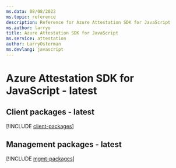 ```yaml
---
ms.data: 08/08/2022
ms.topic: reference
description: Reference for Azure Attestation SDK for JavaScript
ms.author: larryo
title: Azure Attestation SDK for JavaScript
ms.service: attestation
author: LarryOsterman
ms.devlang: javascript
---
```

# Azure Attestation SDK for JavaScript - latest

## Client packages - latest
[!INCLUDE [client-packages](attestation-client-index.md)]
## Management packages - latest
[!INCLUDE [mgmt-packages](attestation-mgmt-index.md)]